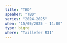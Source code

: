 ```yaml
---
title: "TBD"
speaker: "TBD"
series: "2024-2025"
when: "15/05/2025 - 14:00"
type: bigre
where: "Taillefer R31"
---
```

